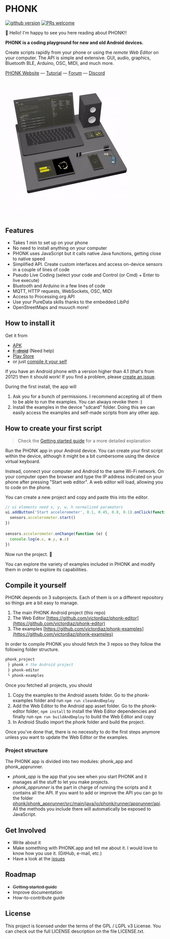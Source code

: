 # PHONK

[![github version](https://img.shields.io/github/license/victordiaz/phonk.svg)](https//github.com/victordiaz/phonk)
[![PRs welcome](https://img.shields.io/badge/PRs-welcome-ff69b4.svg)](https://github.com/victordiaz/phonk/issues)

:tada: Hello! I'm happy to see you here reading about PHONK!!

**PHONK is a coding playground for new and old Android devices.**

Create scripts rapidly from your phone or using the *remote Web Editor* on your computer. The API is simple and extensive. GUI, audio, graphics, Bluetooth BLE, Arduino, OSC, MIDI, and much more.

[PHONK Website](https://phonk.app) — [Tutorial](https://phonk.app/docs/1_step_installation) — [Forum](https://github.com/victordiaz/PHONK/discussions) — [Discord](https://discord.gg/DgtyBKgp)

# ![animation](./images/phonk_animation_white_bg.gif)

## Features
- Takes 1 min to set up on your phone
- No need to install anything on your computer
- PHONK uses JavaScript but it calls native Java functions, getting close to native speed
- Simplified API. Create custom interfaces and access on-device sensors in a couple of lines of code
- Pseudo Live Coding (select your code and Control (or Cmd) + Enter to live execute)
- Bluetooth and Arduino in a few lines of code
- MQTT, HTTP requests, WebSockets, OSC, MIDI
- Access to Processing.org API
- Use your PureData skills thanks to the embedded LibPd
- OpenStreetMaps and muuuch more!

## How to install it
Get it from
- [APK](https://github.com/victordiaz/phonk/releases)
- ~~[F-droid](https://github.com/victordiaz/phonk/issues/6)~~ (Need help)
- [Play Store](https://play.google.com/store/apps/details?id=io.phonk)
- or just [compile it your self]()

If you have an Android phone with a version higher than 4.1 (that's from 2012!) then it should work! If you find a problem, please [create an issue](https://github.com/victordiaz/phonk/issues/new).

During the first install, the app will
1. Ask you for a bunch of permissions. I recommend accepting all of them to be able to run the examples. You can always revoke them :)
2. Install the examples in the device "sdcard" folder. Doing this we can easily access the examples and self-made scripts from any other app.

## How to create your first script
> Check the [Getting started guide](http://phonk.io/getstarted) for a more detailed explanation

Run the PHONK app in your Android device. You can create your first script within the device, although it might be a bit cumbersome using the device virtual keyboard.

Instead, connect your computer and Android to the same Wi-Fi network. On your computer open the browser and type the IP address indicated on your phone after pressing "Start web editor". A web editor will load, allowing you to code on the phone.

You can create a new project and copy and paste this into the editor.

``` js
// ui elements need x, y, w, h normalized paramaters
ui.addButton('Start accelerometer', 0.1, 0.45, 0.8, 0.1).onClick(function () {
  sensors.accelerometer.start()
})

sensors.accelerometer.onChange(function (e) {
  console.log(e.x, e.y, e.z)
})
```

Now run the project. :tada:

You can explore the variety of examples included in PHONK and modify them in order to explore its capabilities.


## Compile it yourself
PHONK depends on 3 subprojects. Each of them is on a different repository so things are a bit easy to manage.
1. The main PHONK Android project (this repo)
2. The Web Editor [https://github.com/victordiaz/phonk-editor](https://github.com/victordiaz/phonk-editor)
3. The examples [https://github.com/victordiaz/phonk-examples](https://github.com/victordiaz/phonk-examples)

In order to compile PHONK you should fetch the 3 repos so they follow the following folder structure.
``` bash
phonk_project
 ├ phonk # the Android project
 ├ phonk-editor
 └ phonk-examples
```

Once you fetched all projects, you should 
1. Copy the examples to the Android assets folder. Go to the phonk-examples folder and run ```npm run cleanAndDeploy```
2. Add the Web Editor to the Android app asset folder. Go to the phonk-editor folder, ```npm install``` to install the Web Editor dependencies and finally run ```npm run buildAndDeploy``` to build the Web Editor and copy 
3. In Android Studio import the phonk folder and build the project.

Once you've done that, there is no necessity to do the first steps anymore unless you want to update the Web Editor or the examples.

### Project structure
The PHONK app is divided into two modules: phonk_app and phonk_apprunner.
- *phonk_app* is the app that you see when you start PHONK and it manages all the stuff to let you make projects.
- *phonk_apprunner* is the part in charge of running the scripts and it contains all the API. If you want to add or improve the API you can go to the folder [phonk/phonk_apprunner/src/main/java/io/phonk/runner/apprunner/api](https://github.com/victordiaz/phonk/tree/master/phonk_apprunner/src/main/java/io/phonk/runner/apprunner/api). All the methods you include there will automatically be exposed to JavaScript.

## Get Involved
- Write about it
- Make something with PHONK.app and tell me about it. I would love to know how you use it. (GitHub, e-mail, etc.)
- Have a look at the [issues](https://github.com/victordiaz/phonk/issues)

## Roadmap
- ~~Getting started guide~~
- Improve documentation
- How-to-contribute guide

## License
This project is licensed under the terms of the GPL / LGPL v3 License. You can check out the full LICENSE description on the file LICENSE.txt.
